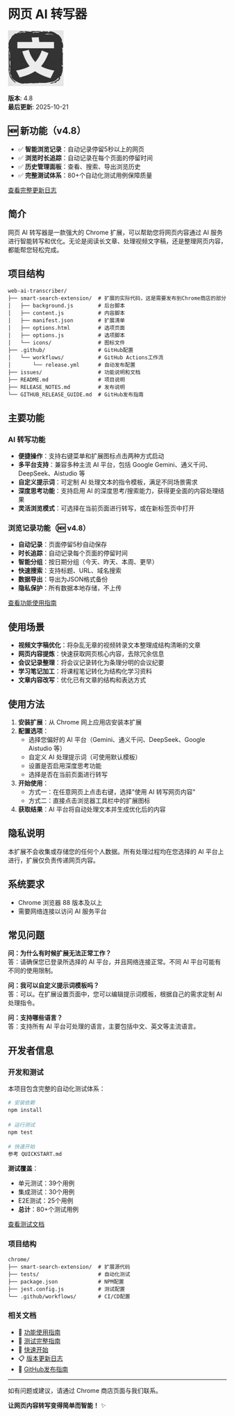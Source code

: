 # 网页 AI 转写器

![网页 AI 转写器图标](smart-search-extension/icons/icon128.png)

**版本**: 4.8  
**最后更新**: 2025-10-21

## 🆕 新功能（v4.8）

- ✅ **智能浏览记录**：自动记录停留5秒以上的网页
- ✅ **浏览时长追踪**：自动记录在每个页面的停留时间
- ✅ **历史管理面板**：查看、搜索、导出浏览历史
- ✅ **完整测试体系**：80+个自动化测试用例保障质量

[查看完整更新日志](RELEASE_NOTES.md)



## 简介

网页 AI 转写器是一款强大的 Chrome 扩展，可以帮助您将网页内容通过 AI 服务进行智能转写和优化。无论是阅读长文章、处理视频文字稿，还是整理网页内容，都能帮您轻松完成。

## 项目结构

```
web-ai-transcriber/
├── smart-search-extension/  # 扩展的实际代码，这是需要发布到Chrome商店的部分
│   ├── background.js        # 后台脚本
│   ├── content.js           # 内容脚本
│   ├── manifest.json        # 扩展清单
│   ├── options.html         # 选项页面
│   ├── options.js           # 选项脚本
│   └── icons/               # 图标文件
├── .github/                 # GitHub配置
│   └── workflows/           # GitHub Actions工作流
│       └── release.yml      # 自动发布配置
├── issues/                  # 功能说明和文档
├── README.md                # 项目说明
├── RELEASE_NOTES.md         # 发布说明
└── GITHUB_RELEASE_GUIDE.md  # GitHub发布指南
```

## 主要功能

### AI 转写功能
- **便捷操作**：支持右键菜单和扩展图标点击两种方式启动
- **多平台支持**：兼容多种主流 AI 平台，包括 Google Gemini、通义千问、DeepSeek、Aistudio 等
- **自定义提示词**：可定制 AI 处理文本的指令模板，满足不同场景需求
- **深度思考功能**：支持启用 AI 的深度思考/搜索能力，获得更全面的内容处理结果
- **灵活浏览模式**：可选择在当前页面进行转写，或在新标签页中打开

### 浏览记录功能（🆕 v4.8）
- **自动记录**：页面停留5秒自动保存
- **时长追踪**：自动记录每个页面的停留时间
- **智能分组**：按日期分组（今天、昨天、本周、更早）
- **快速搜索**：支持标题、URL、域名搜索
- **数据导出**：导出为JSON格式备份
- **隐私保护**：所有数据本地存储，不上传

[查看功能使用指南](smart-search-extension/FEATURE_USAGE.md)

## 使用场景

- **视频文字稿优化**：将杂乱无章的视频转录文本整理成结构清晰的文章
- **网页内容提炼**：快速获取网页核心内容，去除冗余信息
- **会议记录整理**：将会议记录转化为条理分明的会议纪要
- **学习笔记加工**：将课程笔记转化为结构化学习资料
- **文章内容改写**：优化已有文章的结构和表达方式

## 使用方法

1. **安装扩展**：从 Chrome 网上应用店安装本扩展
2. **配置选项**：
   - 选择您偏好的 AI 平台（Gemini、通义千问、DeepSeek、Google Aistudio 等）
   - 自定义 AI 处理提示词（可使用默认模板）
   - 设置是否启用深度思考功能
   - 选择是否在当前页面进行转写
3. **开始使用**：
   - 方式一：在任意网页上点击右键，选择"使用 AI 转写网页内容"
   - 方式二：直接点击浏览器工具栏中的扩展图标
4. **获取结果**：AI 平台将自动处理文本并生成优化后的内容

## 隐私说明

本扩展不会收集或存储您的任何个人数据。所有处理过程均在您选择的 AI 平台上进行，扩展仅负责传递网页内容。

## 系统要求

- Chrome 浏览器 88 版本及以上
- 需要网络连接以访问 AI 服务平台

## 常见问题

**问：为什么有时候扩展无法正常工作？**  
答：请确保您已登录所选择的 AI 平台，并且网络连接正常。不同 AI 平台可能有不同的使用限制。

**问：我可以自定义提示词模板吗？**  
答：可以。在扩展设置页面中，您可以编辑提示词模板，根据自己的需求定制 AI 处理指令。

**问：支持哪些语言？**  
答：支持所有 AI 平台可处理的语言，主要包括中文、英文等主流语言。

## 开发者信息

### 开发和测试

本项目包含完整的自动化测试体系：

```bash
# 安装依赖
npm install

# 运行测试
npm test

# 快速开始
参考 QUICKSTART.md
```

**测试覆盖**：
- 单元测试：39个用例
- 集成测试：30个用例
- E2E测试：25个用例
- **总计**：80+个测试用例

[查看测试文档](docs/TESTING.md)

### 项目结构

```
chrome/
├── smart-search-extension/  # 扩展源代码
├── tests/                   # 自动化测试
├── package.json             # NPM配置
├── jest.config.js           # 测试配置
└── .github/workflows/       # CI/CD配置
```

### 相关文档

- 📖 [功能使用指南](smart-search-extension/FEATURE_USAGE.md)
- 🧪 [测试完整指南](docs/TESTING.md)
- 🚀 [快速开始](QUICKSTART.md)
- 📋 [版本更新日志](RELEASE_NOTES.md)
- 🚀 [GitHub发布指南](GITHUB_RELEASE_GUIDE.md)

---

如有问题或建议，请通过 Chrome 商店页面与我们联系。

**让网页内容转写变得简单而智能！** ✨ 